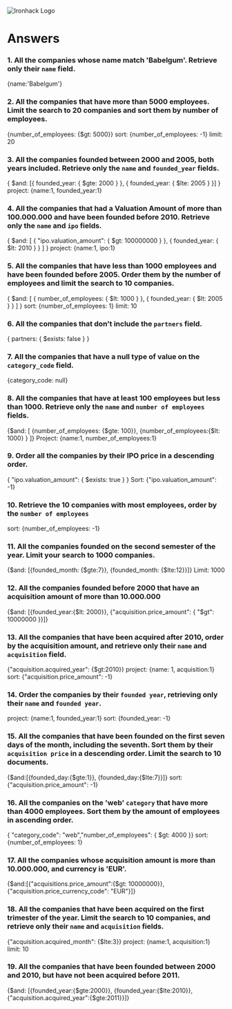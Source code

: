 ![Ironhack Logo](https://i.imgur.com/1QgrNNw.png)

# Answers

### 1. All the companies whose name match 'Babelgum'. Retrieve only their `name` field.

<!-- Your Code Goes Here -->

{name:'Babelgum'}

### 2. All the companies that have more than 5000 employees. Limit the search to 20 companies and sort them by **number of employees**.

<!-- Your Code Goes Here -->
{number_of_employees: {$gt: 5000}}
sort: {number_of_employees: -1}
limit: 20

### 3. All the companies founded between 2000 and 2005, both years included. Retrieve only the `name` and `founded_year` fields.

<!-- Your Code Goes Here -->
{ $and: [{ founded_year: { $gte: 2000 } }, { founded_year: { $lte: 2005 } }] }
project: {name:1, founded_year:1}

### 4. All the companies that had a Valuation Amount of more than 100.000.000 and have been founded before 2010. Retrieve only the `name` and `ipo` fields.

<!-- Your Code Goes Here -->
{ $and: [ { "ipo.valuation_amount": { $gt: 100000000 } }, { founded_year: { $lt: 2010 } } ] }
project: {name:1, ipo:1}

### 5. All the companies that have less than 1000 employees and have been founded before 2005. Order them by the number of employees and limit the search to 10 companies.

<!-- Your Code Goes Here -->
{ $and: [ { number_of_employees: { $lt: 1000 } }, { founded_year: { $lt: 2005 } } ] }
sort: {number_of_employees: 1}
limit: 10

### 6. All the companies that don't include the `partners` field.

<!-- Your Code Goes Here -->
{ partners: { $exists: false } }

### 7. All the companies that have a null type of value on the `category_code` field.

<!-- Your Code Goes Here -->
{category_code: null}

### 8. All the companies that have at least 100 employees but less than 1000. Retrieve only the `name` and `number of employees` fields.

<!-- Your Code Goes Here -->

{$and: [ {number_of_employees: {$gte: 100}}, {number_of_employees:{$lt: 1000} } ]}
Project: {name:1, number_of_employees:1}

### 9. Order all the companies by their IPO price in a descending order.

<!-- Your Code Goes Here -->

{ "ipo.valuation_amount": { $exists: true } }
Sort: {"ipo.valuation_amount": -1}

### 10. Retrieve the 10 companies with most employees, order by the `number of employees`

<!-- Your Code Goes Here -->

sort: {number_of_employees: -1}

### 11. All the companies founded on the second semester of the year. Limit your search to 1000 companies.

<!-- Your Code Goes Here -->
{$and: [{founded_month: {$gte:7}}, {founded_month: {$lte:12}}]}
Limit: 1000

### 12. All the companies founded before 2000 that have an acquisition amount of more than 10.000.000

<!-- Your Code Goes Here -->
{$and: [{founded_year:{$lt: 2000}}, {"acquisition.price_amount": { "$gt": 10000000 }}]}

### 13. All the companies that have been acquired after 2010, order by the acquisition amount, and retrieve only their `name` and `acquisition` field.

<!-- Your Code Goes Here -->

{"acquisition.acquired_year": {$gt:2010}}
project: {name: 1, acquisition:1}
sort: {"acquisition.price_amount": -1}

### 14. Order the companies by their `founded year`, retrieving only their `name` and `founded year`.

<!-- Your Code Goes Here -->

project: {name:1, founded_year:1}
sort: {founded_year: -1}

### 15. All the companies that have been founded on the first seven days of the month, including the seventh. Sort them by their `acquisition price` in a descending order. Limit the search to 10 documents.

<!-- Your Code Goes Here -->
{$and:[{founded_day:{$gte:1}}, {founded_day:{$lte:7}}]}
sort: {"acquisition.price_amount": -1}



### 16. All the companies on the 'web' `category` that have more than 4000 employees. Sort them by the amount of employees in ascending order.

<!-- Your Code Goes Here -->
{ "category_code": "web","number_of_employees": { $gt: 4000 }}
sort: {number_of_employees: 1}

### 17. All the companies whose acquisition amount is more than 10.000.000, and currency is 'EUR'.

<!-- Your Code Goes Here -->
{$and:[{"acquisitions.price_amount":{$gt: 10000000}}, {"acquisition.price_currency_code": "EUR"}]}



### 18. All the companies that have been acquired on the first trimester of the year. Limit the search to 10 companies, and retrieve only their `name` and `acquisition` fields.

<!-- Your Code Goes Here -->
{"acquisition.acquired_month": {$lte:3}}
project: {name:1, acquisition:1}
limit: 10

### 19. All the companies that have been founded between 2000 and 2010, but have not been acquired before 2011.

<!-- Your Code Goes Here -->

{$and: [{founded_year:{$gte:2000}}, {founded_year:{$lte:2010}}, {"acquisition.acquired_year":{$gte:2011}}]}

